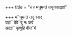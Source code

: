 +++
title = "०२ मधुमन्तं तनूनपाद्यज्ञं"

+++
म᳓धुमन्तं तनूनपाद्  
यज्ञं᳓ देवे᳓षु नः कवे  
अद्या᳓ कृणुहि वीत᳓ये